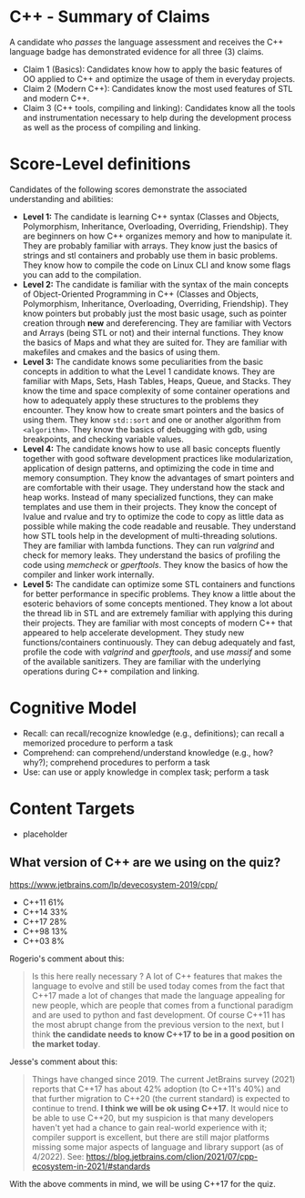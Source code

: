 C++ - Summary of Claims
==============================

A candidate who *passes* the language assessment and receives the C++ language badge 
has demonstrated evidence for all three (3) claims.

- Claim 1 (Basics): Candidates know how to apply the basic features of OO applied to C++ and optimize the usage of them in everyday projects.
- Claim 2 (Modern C++): Candidates know the most used features of STL and modern C++.
- Claim 3 (C++ tools, compiling and linking): Candidates know all the tools and instrumentation necessary to help during the development process as well as the process of compiling and linking.

Score-Level definitions
=====================================

Candidates of the following scores demonstrate the associated understanding and abilities:

- **Level 1:** The candidate is learning C++ syntax (Classes and Objects, Polymorphism, Inheritance, Overloading, Overriding, Friendship). They are beginners on how C++ organizes memory and how to manipulate it. They are probably familiar with arrays. They know just the basics of strings and stl containers and probably use them in basic problems. They know how to compile the code on Linux CLI and know some flags you can add to the compilation.
- **Level 2:** The candidate is familiar with the syntax of the main concepts of Object-Oriented Programming in C++ (Classes and Objects, Polymorphism, Inheritance, Overloading, Overriding, Friendship). They know pointers but probably just the most basic usage, such as pointer creation through **new** and dereferencing. They are familiar with Vectors and Arrays (being STL or not) and their internal functions. They know the basics of Maps and what they are suited for. They are familiar with makefiles and cmakes and the basics of using them.
- **Level 3:** The candidate knows some peculiarities from the basic concepts in addition to what the Level 1 candidate knows. They are familiar with Maps, Sets, Hash Tables, Heaps, Queue, and Stacks. They know the time and space complexity of some container operations and how to adequately apply these structures to the problems they encounter. They know how to create smart pointers and the basics of using them. They know `std::sort` and one or another algorithm from `<algorithm>`. They know the basics of debugging with gdb, using breakpoints, and checking variable values. 
- **Level 4:** The candidate knows how to use all basic concepts fluently together with good software development practices like modularization, application of design patterns, and optimizing the code in time and memory consumption. They know the advantages of smart pointers and are comfortable with their usage. They understand how the stack and heap works. Instead of many specialized functions, they can make templates and use them in their projects. They know the concept of lvalue and rvalue and try to optimize the code to copy as little data as possible while making the code readable and reusable. They understand how STL tools help in the development of multi-threading solutions. They are familiar with lambda functions. They can run *valgrind* and check for memory leaks. They understand the basics of profiling the code using *memcheck* or *gperftools*. They know the basics of how the compiler and linker work internally.
- **Level 5:** The candidate can optimize some STL containers and functions for better performance in specific problems. They know a little about the esoteric behaviors of some concepts mentioned. They know a lot about the thread lib in STL and are extremely familiar with applying this during their projects. They are familiar with most concepts of modern C++ that appeared to help accelerate development. They study new functions/containers continuously. They can debug adequately and fast, profile the code with *valgrind* and *gperftools*, and use *massif* and some of the available sanitizers. They are familiar with the underlying operations during C++ compilation and linking.

Cognitive Model
=====================================

- Recall: can recall/recognize knowledge (e.g., definitions); can recall a memorized procedure to perform a task
- Comprehend: can comprehend/understand knowledge (e.g., how? why?); comprehend procedures to perform a task
- Use: can use or apply knowledge in complex task; perform a task

Content Targets
=====================================
- placeholder

## What version of C++ are we using on the quiz?
https://www.jetbrains.com/lp/devecosystem-2019/cpp/
* C++11 61%
* C++14 33%
* C++17 28%
* C++98 13%
* C++03 8%

Rogerio's comment about this:
> Is this here really necessary ? A lot of C++ features that makes the language to evolve and still be used today comes from the fact that C++17 made a lot of changes that made the language appealing for new people, which are people that comes from a functional paradigm and are used to python and fast development. Of course C++11 has the most abrupt change from the previous version to the next, but I think **the candidate needs to know C++17 to be in a good position on the market today**.

Jesse's comment about this:
> Things have changed since 2019. The current JetBrains survey (2021) reports that C++17 has about 42% adoption (to C++11's 40%) and that further migration to C++20 (the current standard) is expected to continue to trend. **I think we will be ok using C++17**. It would nice to be able to use C++20, but my suspicion is that many developers haven't yet had a chance to gain real-world experience with it; compiler support is excellent, but there are still major platforms missing some major aspects of language and library support (as of 4/2022).
> See: https://blog.jetbrains.com/clion/2021/07/cpp-ecosystem-in-2021/#standards

With the above comments in mind, we will be using C++17 for the quiz.